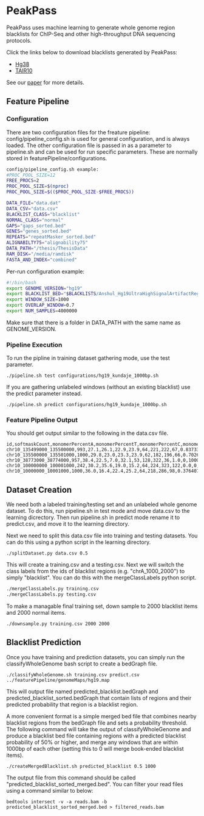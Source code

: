 # PeakPass

PeakPass uses machine learning to generate whole genome region blacklists for ChIP-Seq and other high-throughput DNA sequencing protocols.

Click the links below to download blacklists generated by PeakPass:

* [Hg38](blacklists/hg38/peakPass60Perc_sorted.bed)
* [TAIR10](blacklists/tair10/predicted_blacklist_sorted_0.6.bed)

See our [paper](https://link.springer.com/chapter/10.1007/978-3-030-20242-2_20) for more details.

## Feature Pipeline

### Configuration

There are two configuration files for the freature pipeline: config/pipeline_config.sh is used for general configuration, and is always loaded. The other configuration file is passed in as a parameter to pipeline.sh and can be used for run specific parameters. These are normally stored in featurePipeline/configurations.

```bash
config/pipeline_config.sh example:
#PROC_POOL_SIZE=12
FREE_PROCS=2
PROC_POOL_SIZE=$(nproc)
PROC_POOL_SIZE=$(($PROC_POOL_SIZE-$FREE_PROCS))

DATA_FILE="data.dat"
DATA_CSV="data.csv"
BLACKLIST_CLASS="blacklist"
NORMAL_CLASS="normal"
GAPS="gaps_sorted.bed"
GENES="genes_sorted.bed"
REPEATS="repeatMasker_sorted.bed"
ALIGNABILTY75="alignability75"
DATA_PATH="/thesis/ThesisData"
RAM_DISK="/media/ramdisk"
FASTA_AND_INDEX="combined"
```

Per-run configuration example:

```bash
#!/bin/bash
export GENOME_VERSION="hg19"
export BLACKLIST_BED="$BLACKLISTS/Anshul_Hg19UltraHighSignalArtifactRegions.bed"
export WINDOW_SIZE=1000
export OVERLAP_WINDOW=0.7
export NUM_SAMPLES=4000000
```

Make sure that there is a folder in DATA_PATH with the same name as GENOME_VERSION.

### Pipeline Execution

To run the pipline in training dataset gathering mode, use the test parameter.

`./pipeline.sh test configurations/hg19_kundaje_1000bp.sh`

If you are gathering unlabeled windows (without an existing blacklist) use the predict parameter instead.

`./pipeline.sh predict configurations/hg19_kundaje_1000bp.sh`

### Feature Pipeline Output

You should get output similar to the following in the data.csv file.

```
id,softmaskCount,monomerPercentA,monomerPercentT,monomerPercentC,monomerPercentG,uniqueKmers3,uniqueKmers4,monomerRepeats,twomerRepeats,alignabilityAvg,alignabilityBelowLowerThresh,alignabilityAboveUpperThresh,alignabilityMappingRatio,gapDistance,geneDistance,intersectingRepeats,classLabel
chr10_135499000_135500000,993,27.1,26.1,22.9,23.9,64,221,222,67,0.83733333331,0,678,0.0,24748,543,2,chr10_135498649_135502716
chr10_135500000_135501000,1000,29.8,23.0,23.3,23.9,62,182,196,66,0.70268333298,0,473,1.0,23748,1543,1,chr10_135498649_135502716
chr10_38773000_38774000,957,38.4,22.5,7.0,32.1,53,128,322,36,1.0,0,1000,0.0,44836,31920,3,chr10_38772277_38819357
chr10_100000000_100001000,242,30.2,35.6,19.0,15.2,64,224,323,122,0.0,0,0,1000,25868473,0,3,normal
chr10_10000000_10001000,1000,36.0,16.4,22.4,25.2,64,218,286,98,0.37640726139,493,319,2.0,7973676,99685,1,normal
```

## Dataset Creation

We need both a labeled training/testing set and an unlabeled whole genome dataset. To do this, run pipeline.sh in test mode and move data.csv to the learning dicrectory. Then run pipeline.sh in predict mode rename it to predict.csv, and move it to the learning directory.

Next we need to split this data.csv file into training and testing datasets. You can do this using a python script in the learning directory.

`./splitDataset.py data.csv 0.5`

This will create a training.csv and a testing.csv. Next we will switch the class labels from the ids of blacklist regions (e.g. "chrA_1000_2000") to simply "blacklist". You can do this with the mergeClassLabels python script.

```bash
./mergeClassLabels.py training.csv
./mergeClassLabels.py testing.csv
```

To make a managable final training set, down sample to 2000 blacklist items and 2000 normal items.

`./downsample.py training.csv 2000 2000`

## Blacklist Prediction

Once you have training and prediction datasets, you can simply run the classifyWholeGenome bash script to create a bedGraph file.

`./classifyWholeGenome.sh training.csv predict.csv ../featurePipeline/genomeMaps/hg19.map`

This will output file named predicted_blacklist.bedGraph and predicted_blacklist_sorted.bedGraph that contain lists of regions and their predicted probability that region is a blacklist region.

A more convenient format is a simple merged bed file that combines nearby blacklist regions from the bedGraph file and sets a probability threshold. The following command will take the output of classifyWholeGenome and produce a blacklist bed file containing regions with a predicted blacklist probability of 50% or higher, and merge any windows that are within 1000bp of each other (setting this to 0 will merge book-ended blacklist items).

`./createMergedBlacklist.sh predicted_blacklist 0.5 1000`

The output file from this command should be called "predicted_blacklist_sorted_merged.bed". You can filter your read files using a command similar to below:

`bedtools intersect -v -a reads.bam -b predicted_blacklist_sorted_merged.bed > filtered_reads.bam`
